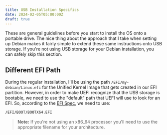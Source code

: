 ```yaml
---
title: USB Installation Specifics
date: 2024-02-05T05:00:00Z
draft: true
---
```


These are general guidelines before you start to install the OS onto a portable drive. The nice thing about the approach
that I take when setting up Debian makes it fairly simple to extend these same instructions onto USB storage. If you're
not using USB storage for your Debian installation, you can safely skip this section.

<!--more-->

## Different EFI Path

During the regular installation, I'll be using the path `/EFI/my-debian/Linux.efi` for the Unified Kernel Image that
gets created in our EFI partition. However, in order to make UEFI recognize that the USB storage is bootable, we need
to use the "default" path that UEFI will use to look for an EFI. So, according to the
[EFI Spec](https://uefi.org/sites/default/files/resources/UEFI%20Spec%202.8B%20May%202020.pdf#page=573), we need to use:

```bash
/EFI/BOOT/BOOTX64.EFI
```

> **Note:** If you're not using an x86_64 processor you'll need to use the appropriate filename for your architecture.
